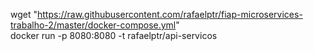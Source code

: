 wget "https://raw.githubusercontent.com/rafaelptr/fiap-microservices-trabalho-2/master/docker-compose.yml"  
docker run -p 8080:8080 -t rafaelptr/api-servicos